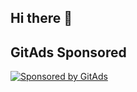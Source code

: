 ## Hi there 👋

<!-- GitAds-Verify: 
Z4I916C4OF7SE94X76HTUID7YCGXTAT2 -->
## GitAds Sponsored
[![Sponsored by GitAds](https://gitads.dev/v1/ad-serve?source=simlexx-k/simlexx-k@github)](https://gitads.dev/v1/ad-track?source=simlexx-k/simlexx-k@github)

